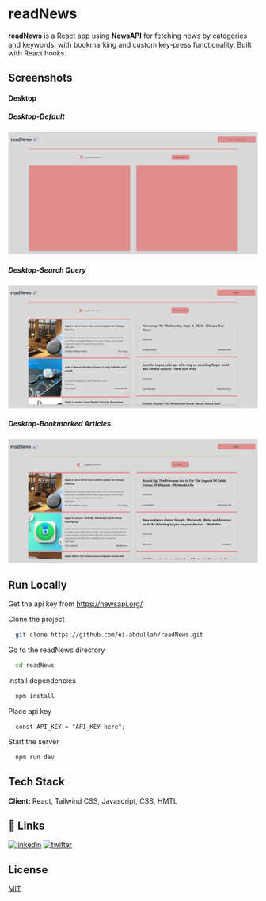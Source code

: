 # readNews

𝐫𝐞𝐚𝐝𝐍𝐞𝐰𝐬 is a React app using 𝐍𝐞𝐰𝐬𝐀𝐏𝐈 for fetching news by categories and keywords, with bookmarking and custom key-press functionality. Built with React hooks.

## Screenshots

#### Desktop

##### Desktop-Default

![Desktop-Normal](./public/screenshots/readNews-Default.png)

##### Desktop-Search Query

![Desktop-Normal](./public/screenshots/readNews-Search.png)

##### Desktop-Bookmarked Articles

![Desktop-Normal](./public/screenshots/readNews-Toggled.png)

## Run Locally

Get the api key from https://newsapi.org/

Clone the project

```bash
  git clone https://github.com/ei-abdullah/readNews.git
```

Go to the readNews directory

```bash
  cd readNews
```

Install dependencies

```bash
  npm install
```

Place api key

```JS
  const API_KEY = "API_KEY here";
```

Start the server

```bash
  npm run dev
```

## Tech Stack

**Client:** React, Tailwind CSS, Javascript, CSS, HMTL

## 🔗 Links

[![linkedin](https://img.shields.io/badge/linkedin-0A66C2?style=for-the-badge&logo=linkedin&logoColor=white)](https://www.linkedin.com/in/eiabdullah/)
[![twitter](https://img.shields.io/badge/twitter-1DA1F2?style=for-the-badge&logo=twitter&logoColor=white)](https://x.com/blocAbdullah)

## License

[MIT](https://choosealicense.com/licenses/mit/)
